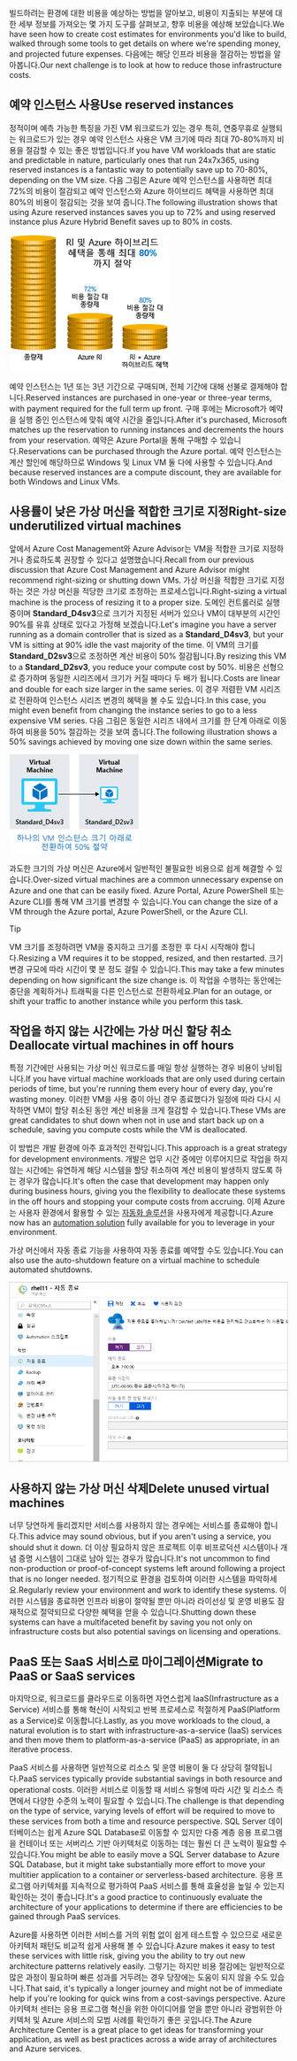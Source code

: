<span data-ttu-id="6bb84-101">빌드하려는 환경에 대한 비용을 예상하는 방법을 알아보고, 비용이 지출되는 부분에 대한 세부 정보를 가져오는 몇 가지 도구를 살펴보고, 향후 비용을 예상해 보았습니다.</span><span class="sxs-lookup"><span data-stu-id="6bb84-101">We have seen how to create cost estimates for environments you'd like to build, walked through some tools to get details on where we're spending money, and projected future expenses.</span></span> <span data-ttu-id="6bb84-102">다음에는 해당 인프라 비용을 절감하는 방법을 알아봅니다.</span><span class="sxs-lookup"><span data-stu-id="6bb84-102">Our next challenge is to look at how to reduce those infrastructure costs.</span></span>

## <a name="use-reserved-instances"></a><span data-ttu-id="6bb84-103">예약 인스턴스 사용</span><span class="sxs-lookup"><span data-stu-id="6bb84-103">Use reserved instances</span></span>

<span data-ttu-id="6bb84-104">정적이며 예측 가능한 특징을 가진 VM 워크로드가 있는 경우 특히, 연중무휴로 실행되는 워크로드가 있는 경우 예약 인스턴스 사용은 VM 크기에 따라 최대 70-80%까지 비용을 절감할 수 있는 좋은 방법입니다.</span><span class="sxs-lookup"><span data-stu-id="6bb84-104">If you have VM workloads that are static and predictable in nature, particularly ones that run 24x7x365, using reserved instances is a fantastic way to potentially save up to 70-80%, depending on the VM size.</span></span> <span data-ttu-id="6bb84-105">다음 그림은 Azure 예약 인스턴스를 사용하면 최대 72%의 비용이 절감되고 예약 인스턴스와 Azure 하이브리드 혜택을 사용하면 최대 80%의 비용이 절감되는 것을 보여 줍니다.</span><span class="sxs-lookup"><span data-stu-id="6bb84-105">The following illustration shows that using Azure reserved instances saves you up to 72% and using reserved instance plus Azure Hybrid Benefit saves up to 80% in costs.</span></span>

![종량제를 사용하는 경우에 비해 Azure 예약 인스턴스와 Azure 하이브리드 혜택을 사용하는 경우 얻을 수 있는 비용 혜택을 보여 주는 그림입니다.](../media/4-savings-coins.png)

<span data-ttu-id="6bb84-107">예약 인스턴스는 1년 또는 3년 기간으로 구매되며, 전체 기간에 대해 선불로 결제해야 합니다.</span><span class="sxs-lookup"><span data-stu-id="6bb84-107">Reserved instances are purchased in one-year or three-year terms, with payment required for the full term up front.</span></span> <span data-ttu-id="6bb84-108">구매 후에는 Microsoft가 예약을 실행 중인 인스턴스에 맞춰 예약 시간을 줄입니다.</span><span class="sxs-lookup"><span data-stu-id="6bb84-108">After it's purchased, Microsoft matches up the reservation to running instances and decrements the hours from your reservation.</span></span> <span data-ttu-id="6bb84-109">예약은 Azure Portal을 통해 구매할 수 있습니다.</span><span class="sxs-lookup"><span data-stu-id="6bb84-109">Reservations can be purchased through the Azure portal.</span></span> <span data-ttu-id="6bb84-110">예약 인스턴스는 계산 할인에 해당하므로 Windows 및 Linux VM 둘 다에 사용할 수 있습니다.</span><span class="sxs-lookup"><span data-stu-id="6bb84-110">And because reserved instances are a compute discount, they are available for both Windows and Linux VMs.</span></span>

## <a name="right-size-underutilized-virtual-machines"></a><span data-ttu-id="6bb84-111">사용률이 낮은 가상 머신을 적합한 크기로 지정</span><span class="sxs-lookup"><span data-stu-id="6bb84-111">Right-size underutilized virtual machines</span></span>

<span data-ttu-id="6bb84-112">앞에서 Azure Cost Management와 Azure Advisor는 VM을 적합한 크기로 지정하거나 종료하도록 권장할 수 있다고 설명했습니다.</span><span class="sxs-lookup"><span data-stu-id="6bb84-112">Recall from our previous discussion that Azure Cost Management and Azure Advisor might recommend right-sizing or shutting down VMs.</span></span> <span data-ttu-id="6bb84-113">가상 머신을 적합한 크기로 지정하는 것은 가상 머신을 적당한 크기로 조정하는 프로세스입니다.</span><span class="sxs-lookup"><span data-stu-id="6bb84-113">Right-sizing a virtual machine is the process of resizing it to a proper size.</span></span> <span data-ttu-id="6bb84-114">도메인 컨트롤러로 실행 중이며 **Standard_D4sv3**으로 크기가 지정된 서버가 있으나 VM이 대부분의 시간인 90%를 유휴 상태로 있다고 가정해 보겠습니다.</span><span class="sxs-lookup"><span data-stu-id="6bb84-114">Let's imagine you have a server running as a domain controller that is sized as a **Standard_D4sv3**, but your VM is sitting at 90% idle the vast majority of the time.</span></span> <span data-ttu-id="6bb84-115">이 VM의 크기를 **Standard_D2sv3**으로 조정하면 계산 비용이 50% 절감됩니다.</span><span class="sxs-lookup"><span data-stu-id="6bb84-115">By resizing this VM to a **Standard_D2sv3**, you reduce your compute cost by 50%.</span></span> <span data-ttu-id="6bb84-116">비용은 선형으로 증가하며 동일한 시리즈에서 크기가 커질 때마다 두 배가 됩니다.</span><span class="sxs-lookup"><span data-stu-id="6bb84-116">Costs are linear and double for each size larger in the same series.</span></span> <span data-ttu-id="6bb84-117">이 경우 저렴한 VM 시리즈로 전환하여 인스턴스 시리즈 변경의 혜택을 볼 수도 있습니다.</span><span class="sxs-lookup"><span data-stu-id="6bb84-117">In this case, you might even benefit from changing the instance series to go to a less expensive VM series.</span></span> <span data-ttu-id="6bb84-118">다음 그림은 동일한 시리즈 내에서 크기를 한 단계 아래로 이동하여 비용을 50% 절감하는 것을 보여 줍니다.</span><span class="sxs-lookup"><span data-stu-id="6bb84-118">The following illustration shows a 50% savings achieved by moving one size down within the same series.</span></span>

![활용도가 낮은 가상 머신을 축소하여 비용을 절감 효과를 보여 주는 그림입니다.](../media/4-vm-resize.png)

<span data-ttu-id="6bb84-120">과도한 크기의 가상 머신은 Azure에서 일반적인 불필요한 비용으로 쉽게 해결할 수 있습니다.</span><span class="sxs-lookup"><span data-stu-id="6bb84-120">Over-sized virtual machines are a common unnecessary expense on Azure and one that can be easily fixed.</span></span> <span data-ttu-id="6bb84-121">Azure Portal, Azure PowerShell 또는 Azure CLI를 통해 VM 크기를 변경할 수 있습니다.</span><span class="sxs-lookup"><span data-stu-id="6bb84-121">You can change the size of a VM through the Azure portal, Azure PowerShell, or the Azure CLI.</span></span>

> [!TIP]
> <span data-ttu-id="6bb84-122">VM 크기를 조정하려면 VM을 중지하고 크기를 조정한 후 다시 시작해야 합니다.</span><span class="sxs-lookup"><span data-stu-id="6bb84-122">Resizing a VM requires it to be stopped, resized, and then restarted.</span></span> <span data-ttu-id="6bb84-123">크기 변경 규모에 따라 시간이 몇 분 정도 걸릴 수 있습니다.</span><span class="sxs-lookup"><span data-stu-id="6bb84-123">This may take a few minutes depending on how significant the size change is.</span></span> <span data-ttu-id="6bb84-124">이 작업을 수행하는 동안에는 중단을 계획하거나 트래픽을 다른 인스턴스로 전환하세요.</span><span class="sxs-lookup"><span data-stu-id="6bb84-124">Plan for an outage, or shift your traffic to another instance while you perform this task.</span></span>

## <a name="deallocate-virtual-machines-in-off-hours"></a><span data-ttu-id="6bb84-125">작업을 하지 않는 시간에는 가상 머신 할당 취소</span><span class="sxs-lookup"><span data-stu-id="6bb84-125">Deallocate virtual machines in off hours</span></span>

<span data-ttu-id="6bb84-126">특정 기간에만 사용되는 가상 머신 워크로드를 매일 항상 실행하는 경우 비용이 낭비됩니다.</span><span class="sxs-lookup"><span data-stu-id="6bb84-126">If you have virtual machine workloads that are only used during certain periods of time, but you're running them every hour of every day, you're wasting money.</span></span> <span data-ttu-id="6bb84-127">이러한 VM을 사용 중이 아닌 경우 종료했다가 일정에 따라 다시 시작하면 VM이 할당 취소된 동안 계산 비용을 크게 절감할 수 있습니다.</span><span class="sxs-lookup"><span data-stu-id="6bb84-127">These VMs are great candidates to shut down when not in use and start back up on a schedule, saving you compute costs while the VM is deallocated.</span></span>

<span data-ttu-id="6bb84-128">이 방법은 개발 환경에 아주 효과적인 전략입니다.</span><span class="sxs-lookup"><span data-stu-id="6bb84-128">This approach is a great strategy for development environments.</span></span> <span data-ttu-id="6bb84-129">개발은 업무 시간 중에만 이루어지므로 작업을 하지 않는 시간에는 유연하게 해당 시스템을 할당 취소하여 계산 비용이 발생하지 않도록 하는 경우가 많습니다.</span><span class="sxs-lookup"><span data-stu-id="6bb84-129">It's often the case that development may happen only during business hours, giving you the flexibility to deallocate these systems in the off hours and stopping your compute costs from accruing.</span></span> <span data-ttu-id="6bb84-130">이제 Azure는 사용자 환경에서 활용할 수 있는 [자동화 솔루션](https://docs.microsoft.com/azure/automation/automation-solution-vm-management)을 사용자에게 제공합니다.</span><span class="sxs-lookup"><span data-stu-id="6bb84-130">Azure now has an [automation solution](https://docs.microsoft.com/azure/automation/automation-solution-vm-management) fully available for you to leverage in your environment.</span></span>

<span data-ttu-id="6bb84-131">가상 머신에서 자동 종료 기능을 사용하여 자동 종료를 예약할 수도 있습니다.</span><span class="sxs-lookup"><span data-stu-id="6bb84-131">You can also use the auto-shutdown feature on a virtual machine to schedule automated shutdowns.</span></span>

![종료 시간을 사용하도록 설정하여 가상 머신 블레이드의 자동 종료 섹션을 보여주는 Azure Portal 스크린샷입니다.](../media/4-vm-auto-shutdown.png)

## <a name="delete-unused-virtual-machines"></a><span data-ttu-id="6bb84-133">사용하지 않는 가상 머신 삭제</span><span class="sxs-lookup"><span data-stu-id="6bb84-133">Delete unused virtual machines</span></span>

 <span data-ttu-id="6bb84-134">너무 당연하게 들리겠지만 서비스를 사용하지 않는 경우에는 서비스를 종료해야 합니다.</span><span class="sxs-lookup"><span data-stu-id="6bb84-134">This advice may sound obvious, but if you aren't using a service, you should shut it down.</span></span> <span data-ttu-id="6bb84-135">더 이상 필요하지 않은 프로젝트 이후 비프로덕션 시스템이나 개념 증명 시스템이 그대로 남아 있는 경우가 많습니다.</span><span class="sxs-lookup"><span data-stu-id="6bb84-135">It's not uncommon to find non-production or proof-of-concept systems left around following a project that is no longer needed.</span></span> <span data-ttu-id="6bb84-136">정기적으로 환경을 검토하여 이러한 시스템을 파악하세요.</span><span class="sxs-lookup"><span data-stu-id="6bb84-136">Regularly review your environment and work to identify these systems.</span></span> <span data-ttu-id="6bb84-137">이러한 시스템을 종료하면 인프라 비용이 절약될 뿐만 아니라 라이선싱 및 운영 비용도 잠재적으로 절약되므로 다양한 혜택을 얻을 수 있습니다.</span><span class="sxs-lookup"><span data-stu-id="6bb84-137">Shutting down these systems can have a multifaceted benefit by saving you not only on infrastructure costs but also potential savings on licensing and operations.</span></span>

## <a name="migrate-to-paas-or-saas-services"></a><span data-ttu-id="6bb84-138">PaaS 또는 SaaS 서비스로 마이그레이션</span><span class="sxs-lookup"><span data-stu-id="6bb84-138">Migrate to PaaS or SaaS services</span></span>

<span data-ttu-id="6bb84-139">마지막으로, 워크로드를 클라우드로 이동하면 자연스럽게 IaaS(Infrastructure as a Service) 서비스를 통해 혁신이 시작되고 반복 프로세스로 적절하게 PaaS(Platform as a Service)로 이동합니다.</span><span class="sxs-lookup"><span data-stu-id="6bb84-139">Lastly, as you move workloads to the cloud, a natural evolution is to start with infrastructure-as-a-service (IaaS) services and then move them to platform-as-a-service (PaaS) as appropriate, in an iterative process.</span></span>

<span data-ttu-id="6bb84-140">PaaS 서비스를 사용하면 일반적으로 리소스 및 운영 비용이 둘 다 상당히 절약됩니다.</span><span class="sxs-lookup"><span data-stu-id="6bb84-140">PaaS services typically provide substantial savings in both resource and operational costs.</span></span> <span data-ttu-id="6bb84-141">이러한 서비스로 이동할 때 서비스 유형에 따라 시간 및 리소스 측면에서 다양한 수준의 노력이 필요할 수 있습니다.</span><span class="sxs-lookup"><span data-stu-id="6bb84-141">The challenge is that depending on the type of service, varying levels of effort will be required to move to these services from both a time and resource perspective.</span></span> <span data-ttu-id="6bb84-142">SQL Server 데이터베이스는 쉽게 Azure SQL Database로 이동할 수 있지만 다중 계층 응용 프로그램을 컨테이너 또는 서버리스 기반 아키텍처로 이동하는 데는 훨씬 더 큰 노력이 필요할 수 있습니다.</span><span class="sxs-lookup"><span data-stu-id="6bb84-142">You might be able to easily move a SQL Server database to Azure SQL Database, but it might take substantially more effort to move your multitier application to a container or serverless-based architecture.</span></span> <span data-ttu-id="6bb84-143">응용 프로그램 아키텍처를 지속적으로 평가하여 PaaS 서비스를 통해 효율성을 높일 수 있는지 확인하는 것이 좋습니다.</span><span class="sxs-lookup"><span data-stu-id="6bb84-143">It's a good practice to continuously evaluate the architecture of your applications to determine if there are efficiencies to be gained through PaaS services.</span></span>

<span data-ttu-id="6bb84-144">Azure를 사용하면 이러한 서비스를 거의 위험 없이 쉽게 테스트할 수 있으므로 새로운 아키텍처 패턴도 비교적 쉽게 사용해 볼 수 있습니다.</span><span class="sxs-lookup"><span data-stu-id="6bb84-144">Azure makes it easy to test these services with little risk, giving you the ability to try out new architecture patterns relatively easily.</span></span> <span data-ttu-id="6bb84-145">그렇기는 하지만 비용 절감에는 일반적으로 많은 과정이 필요하며 빠른 성과를 거두려는 경우 당장에는 도움이 되지 않을 수도 있습니다.</span><span class="sxs-lookup"><span data-stu-id="6bb84-145">That said, it's typically a longer journey and might not be of immediate help if you're looking for quick wins from a cost-savings perspective.</span></span> <span data-ttu-id="6bb84-146">Azure 아키텍처 센터는 응용 프로그램 혁신을 위한 아이디어를 얻을 뿐만 아니라 광범위한 아키텍처 및 Azure 서비스의 모범 사례를 확인하기 좋은 곳입니다.</span><span class="sxs-lookup"><span data-stu-id="6bb84-146">The Azure Architecture Center is a great place to get ideas for transforming your application, as well as best practices across a wide array of architectures and Azure services.</span></span>